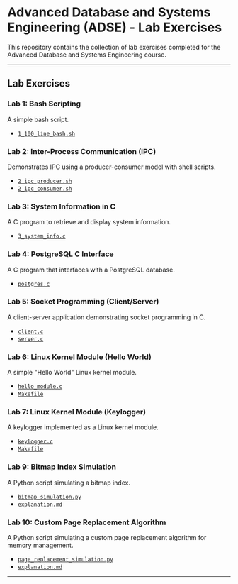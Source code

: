
# Advanced Database and Systems Engineering (ADSE) - Lab Exercises

This repository contains the collection of lab exercises completed for the Advanced Database and Systems Engineering course.

---

## Lab Exercises

### Lab 1: Bash Scripting
A simple bash script.
- [`1_100_line_bash.sh`](./lab_1/1_100_line_bash.sh)

### Lab 2: Inter-Process Communication (IPC)
Demonstrates IPC using a producer-consumer model with shell scripts.
- [`2_ipc_producer.sh`](./lab_2/2_ipc_producer.sh)
- [`2_ipc_consumer.sh`](./lab_2/2_ipc_consumer.sh)

### Lab 3: System Information in C
A C program to retrieve and display system information.
- [`3_system_info.c`](./lab_3/3_system_info.c)

### Lab 4: PostgreSQL C Interface
A C program that interfaces with a PostgreSQL database.
- [`postgres.c`](./lab_4/postgres.c)

### Lab 5: Socket Programming (Client/Server)
A client-server application demonstrating socket programming in C.
- [`client.c`](./lab_5/client.c)
- [`server.c`](./lab_5/server.c)

### Lab 6: Linux Kernel Module (Hello World)
A simple "Hello World" Linux kernel module.
- [`hello_module.c`](./lab_6/hello_module.c)
- [`Makefile`](./lab_6/Makefile)

### Lab 7: Linux Kernel Module (Keylogger)
A keylogger implemented as a Linux kernel module.
- [`keylogger.c`](./lab_7/keylogger.c)
- [`Makefile`](./lab_7/Makefile)

### Lab 9: Bitmap Index Simulation
A Python script simulating a bitmap index.
- [`bitmap_simulation.py`](./lab_9/bitmap_simulation.py)
- [`explanation.md`](./lab_9/explanation.md)

### Lab 10: Custom Page Replacement Algorithm
A Python script simulating a custom page replacement algorithm for memory management.
- [`page_replacement_simulation.py`](./lab_10/page_replacement_simulation.py)
- [`explanation.md`](./lab_10/explanation.md)

---

